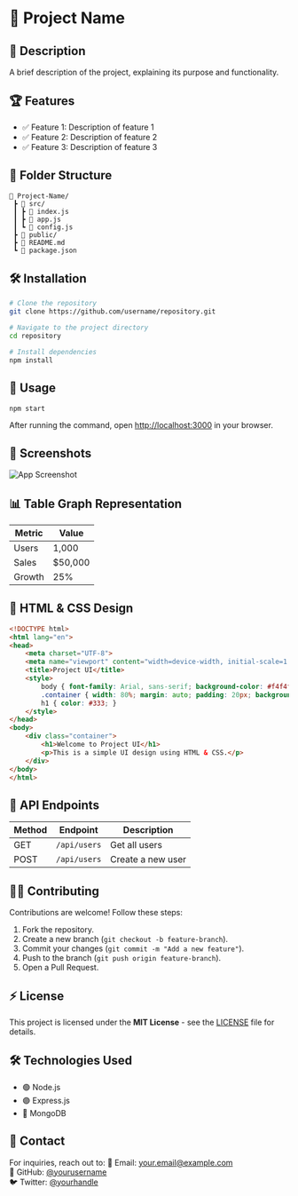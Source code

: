 # 🚀 Project Name

## 📖 Description
A brief description of the project, explaining its purpose and functionality.

## 🏆 Features
- ✅ Feature 1: Description of feature 1
- ✅ Feature 2: Description of feature 2
- ✅ Feature 3: Description of feature 3

## 📂 Folder Structure
```
📁 Project-Name/
 ┣ 📂 src/
 ┃ ┣ 📜 index.js
 ┃ ┣ 📜 app.js
 ┃ ┗ 📜 config.js
 ┣ 📂 public/
 ┣ 📜 README.md
 ┗ 📜 package.json
```

## 🛠️ Installation
```sh
# Clone the repository
git clone https://github.com/username/repository.git

# Navigate to the project directory
cd repository

# Install dependencies
npm install
```

## 🚀 Usage
```sh
npm start
```
After running the command, open [http://localhost:3000](http://localhost:3000) in your browser.

## 📸 Screenshots
![App Screenshot](https://via.placeholder.com/800x400.png)

## 📊 Table Graph Representation
| Metric | Value   |
| ------ | ------- |
| Users  | 1,000   |
| Sales  | $50,000 |
| Growth | 25%     |

## 🎨 HTML & CSS Design
```html
<!DOCTYPE html>
<html lang="en">
<head>
    <meta charset="UTF-8">
    <meta name="viewport" content="width=device-width, initial-scale=1.0">
    <title>Project UI</title>
    <style>
        body { font-family: Arial, sans-serif; background-color: #f4f4f4; }
        .container { width: 80%; margin: auto; padding: 20px; background: white; }
        h1 { color: #333; }
    </style>
</head>
<body>
    <div class="container">
        <h1>Welcome to Project UI</h1>
        <p>This is a simple UI design using HTML & CSS.</p>
    </div>
</body>
</html>
```

## 📝 API Endpoints
| Method | Endpoint     | Description       |
| ------ | ------------ | ----------------- |
| GET    | `/api/users` | Get all users     |
| POST   | `/api/users` | Create a new user |

## 👨‍💻 Contributing
Contributions are welcome! Follow these steps:
1. Fork the repository.
2. Create a new branch (`git checkout -b feature-branch`).
3. Commit your changes (`git commit -m "Add a new feature"`).
4. Push to the branch (`git push origin feature-branch`).
5. Open a Pull Request.

## ⚡ License
This project is licensed under the **MIT License** - see the [LICENSE](LICENSE) file for details.

## 🛠 Technologies Used
- 🟢 Node.js
- 🟣 Express.js
- 🔵 MongoDB

## 📧 Contact
For inquiries, reach out to:
📧 Email: [your.email@example.com](mailto:your.email@example.com)  
🐙 GitHub: [@yourusername](https://github.com/yourusername)  
🐦 Twitter: [@yourhandle](https://twitter.com/yourhandle)
